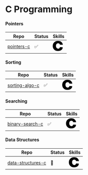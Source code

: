 # C Programming

#### Pointers

| Repo                                                 | Status             | Skills                                           |
| ---------------------------------------------------- | ------------------ | ------------------------------------------------ |
| [pointers-c](https://github.com/epictete/pointers-c) | :white_check_mark: | <img height="32" width="32" src="./img/c.svg" /> |

#### Sorting

| Repo                                                         | Status             | Skills                                           |
| ------------------------------------------------------------ | ------------------ | ------------------------------------------------ |
| [sorting-algo-c](https://github.com/epictete/sorting-algo-c) | :white_check_mark: | <img height="32" width="32" src="./img/c.svg" /> |

#### Searching

| Repo                                                           | Status             | Skills                                           |
| -------------------------------------------------------------- | ------------------ | ------------------------------------------------ |
| [binary-search-c](https://github.com/epictete/binary-search-c) | :white_check_mark: | <img height="32" width="32" src="./img/c.svg" /> |

#### Data Structures

| Repo                                                               | Status         | Skills                                           |
| ------------------------------------------------------------------ | -------------- | ------------------------------------------------ |
| [data-structures-c](https://github.com/epictete/data-structures-c) | :construction: | <img height="32" width="32" src="./img/c.svg" /> |
